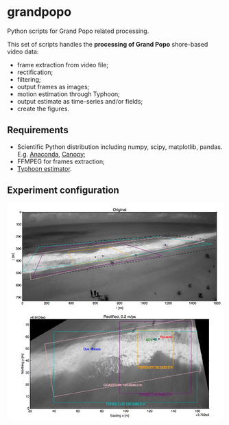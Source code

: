 # grandpopo
Python scripts for Grand Popo related processing.

This set of scripts handles the **processing of Grand Popo** shore-based video data:
- frame extraction from video file;
- rectification;
- filtering;
- output frames as images;
- motion estimation through Typhoon;
- output estimate as time-series and/or fields;
- create the figures.

## Requirements
- Scientific Python distribution including numpy, scipy, matplotlib, pandas. E.g. [Anaconda](https://www.continuum.io/downloads), [Canopy](https://www.enthought.com/products/canopy/);
- FFMPEG for frames extraction;
- [Typhoon estimator](http://www.pierrederian.net/typhoon.html).

## Experiment configuration
![Grand Popo experiment configuration](resources/grandpopo_config.jpg)





